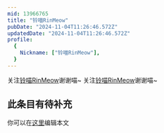 ```yaml
---
mid: 13966765
title: "铃喵RinMeow"
pubDate: "2024-11-04T11:26:46.572Z"
updatedDate: "2024-11-04T11:26:46.572Z"
profile:
  {
    Nickname: ["铃喵RinMeow"],
  }
---
```


关注[铃喵RinMeow](https://space.bilibili.com/13966765)谢谢喵~ 关注[铃喵RinMeow](https://space.bilibili.com/13966765)谢谢喵~

## 此条目有待补充
你可以在[这里](https://github.com/Yuhanawa/VTuber.ICU-Content/edit/master/v/铃喵RinMeow/index.md)编辑本文
